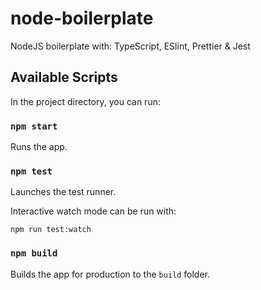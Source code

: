 # node-boilerplate

NodeJS boilerplate with: TypeScript, ESlint, Prettier &amp; Jest

## Available Scripts

In the project directory, you can run:

### `npm start`

Runs the app.

### `npm test`

Launches the test runner.

Interactive watch mode can be run with: 

```npm run test:watch```

### `npm build`

Builds the app for production to the `build` folder.
